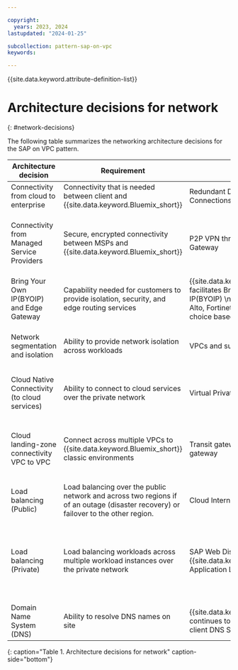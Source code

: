 ```yaml
---

copyright:
  years: 2023, 2024
lastupdated: "2024-01-25"

subcollection: pattern-sap-on-vpc
keywords:

---
```


{{site.data.keyword.attribute-definition-list}}

# Architecture decisions for network
{: #network-decisions}

The following table summarizes the networking architecture decisions for the SAP on VPC pattern.

| Architecture decision | Requirement | Decision | Rationale |
| -------------- | -------------- | -------------- | -------------- |
| Connectivity from cloud to enterprise         | Connectivity that is needed between client and {{site.data.keyword.Bluemix_short}}                                                                           | Redundant Direct Link Connect Connections                                        | Preferred depending on security requirements. Lower cost than Direct Link Dedicated                                                                                                              |
| Connectivity from Managed Service Providers   | Secure, encrypted connectivity between MSPs and {{site.data.keyword.Bluemix_short}}                                                                  | P2P VPN through VPC VPN Gateway                                                  | [VPN Gateway](/docs/vpc?topic=vpc-using-vpn) - securely connect Virtual Private Cloud (VPC) to another private network (site-to-site) for management purposes. \n A VPN gateway consists of two back-end instances for high availability in the same zone.      |
| Bring Your Own IP(BYOIP) and Edge Gateway                            | Capability needed for customers to provide isolation, security, and edge routing services                                    |{{site.data.keyword.vpc_full}} facilitates Bring Your Own IP(BYOIP) \n Edge Gateways: Palo Alto, Fortinet, F5 with the client choice based on requirements                                             | Client can [bring their own subnet](/docs/vpc?topic=vpc-configuring-address-prefixes) IP address range to an {{site.data.keyword.vpc_full}} \n Edge Gateway is client choice based on the requirements                                        |
| Network segmentation and isolation                | Ability to provide network isolation across workloads                                                                      | VPCs and subnets                                                                 | Native VPC isolation by using separate VPCs and subnets for production, nonproduction environments, and separation of workload                                                              |
| Cloud Native Connectivity (to cloud services) | Ability to connect to cloud services over the private network                                                              | Virtual Private Endpoints                                                        | Communicate with {{site.data.keyword.Bluemix_short}} services over the private network by using a virtual private endpoint (VPE)                                                                                     |
| Cloud landing-zone connectivity VPC to VPC                | Connect across multiple VPCs to {{site.data.keyword.Bluemix_short}} classic environments                                                             | Transit gateway \n Global transit gateway                                                                  | Use a transit gateway to connect separate VPCs (Edge, workload) and Classic (if needed). Global transit gateway to connect to environments in other regions for resiliency and data replication purposes. |
| Load balancing (Public)                       | Load balancing over the public network and across two regions if of an outage (disaster recovery) or failover to the other region. | Cloud Internet Services (CIS)                                                    | Public load balancing for resiliency needs from SAP best practices. CIS also provides DDoS services.                                                                                  |
| Load balancing (Private)                      | Load balancing workloads across multiple workload instances over the private network                                       | SAP Web Dispatcher \n {{site.data.keyword.Bluemix_short}} Application Load Balancer (ALB)                                                              | SAP Web Dispatcher forwards incoming HTTP and HTTPS requests to SAP application. \n The ALB loads balance inter-application server requests across hosts. The ALB is a floating IP with multiple subnets or servers that are attached to the backend pool. servers                                                                                                 |
| Domain Name System (DNS)                  | Ability to resolve DNS names on site                                                                                       | {{site.data.keyword.IBM}} continues to forward the DNS to client DNS Servers onsite          | This is the default option in the absence of a specific customer requirement to manage DNS                                                                                              |
{: caption="Table 1. Architecture decisions for network" caption-side="bottom"}
